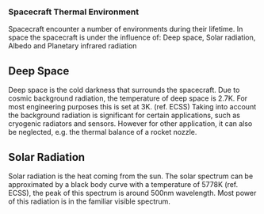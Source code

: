 ### Spacecraft Thermal Environment

Spacecraft encounter a number of environments during their lifetime. In space the spacecraft is under the influence of: Deep space, Solar radiation, Albedo and Planetary infrared radiation

## Deep Space
Deep space is the cold darkness that surrounds the spacecraft. Due to cosmic background radiation, the temperature of deep space is 2.7K. For most engineering purposes this is set at 3K. (ref. ECSS) 
Taking into account the background radiation is significant for certain applications, such as cryogenic radiators and sensors. However for other application, it can also be neglected, e.g. the thermal balance of a rocket nozzle. 

## Solar Radiation

Solar radiation is the heat coming from the sun. The solar spectrum can be approximated by a black body curve with a temperature of 5778K (ref. ECSS), the peak of this spectrum is around 500nm wavelength. Most power of this radiation is in the familiar visible spectrum.
